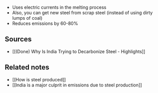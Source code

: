 - Uses electric currents in the melting process
- Also, you can get new steel from scrap steel (instead of using dirty lumps of coal)
- Reduces emissions by 60-80%

## Sources
- [[(Done) Why Is India Trying to Decarbonize Steel - Highlights]]

## Related notes
- [[How is steel produced]]
- [[India is a major culprit in emissions due to steel production]]